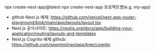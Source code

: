 npx create-next-app@latest
npx create-next-app 프로젝트명(e.g. my-app)

- github Next.js 예제: https://github.com/vercel/next-app-router-playground/blob/main/app/layouts/layout.tsx
- Next.js 공식사이트: https://nextjs.org/docs/app/building-your-application/routing/layouts-and-templates
- Next.js Cognito 예제 github: https://github.com/seomimi/nextapp/tree/cognito